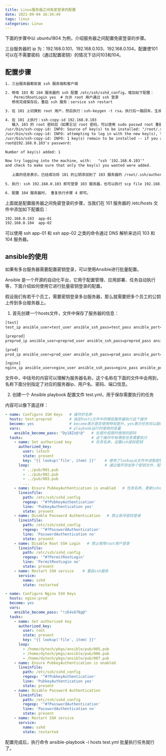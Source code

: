 ```yaml
---
title: Linux服务器之间免密登录的配置
date: 2021-09-04 16:34:49
tags: linux
categories: Linux
---
```




下面的步骤中以 ubuntu1804 为例，介绍服务器之间配置免密登录的步骤。

<!--more-->

三台服务器的 ip 为：192.168.0.101、192.168.0.103、192.168.0.104，配置使101可以在不需要密码（通过配置密钥）的情况下访问103和104。

## 配置步骤

```txt
1. 三台服务器都安装 ssh 服务端和客户端

2. 修改 103 和 104 服务器的 ssh 配置 /etc/ssh/sshd_config，增加如下配置：
	PermitRootLogin yes  # 允许 root 用户通过 ssh 登录
   修改完成保存后，重启 ssh 服务：service ssh restart
   
3. 在 101 上切换到 root 用户，然后执行：ssh-keygen -t rsa，执行后一路回车，生成公钥和私钥对

4. 在 101 上执行：ssh-copy-id 192.168.0.103
   输入 103 的 root 密码后（如果忘记 root 密码，可以使用 sudo passwd root 重新设置 root 密码），会出现如下信息：
/usr/bin/ssh-copy-id: INFO: Source of key(s) to be installed: "/root/.ssh/id_rsa.pub"
/usr/bin/ssh-copy-id: INFO: attempting to log in with the new key(s), to filter out any that are already installed
/usr/bin/ssh-copy-id: INFO: 1 key(s) remain to be installed -- if you are prompted now it is to install the new keys
root@192.168.0.103's password: 

Number of key(s) added: 1

Now try logging into the machine, with:   "ssh '192.168.0.103'"
and check to make sure that only the key(s) you wanted were added.
  
   上面的信息表示，已经成功将 101 的公钥添加到了 103 服务器的 /root/.ssh/authored_keys 文件中。
   
5. 执行: ssh 192.168.0.103 即可登录 103 服务器，也可以执行 scp file 192.168.0.103:/home/wyzane 将需要的文件拷贝到 103 服务器上

6. 配置 104 服务器时， 重复执行步骤 4 即可。
```

上面就是配置服务器之间免密登录的步骤，当我们在 101 服务器的 /etc/hosts 文件中添加如下配置后：

```txt
192.168.0.103  app-01
192.168.0.104  app-02
```

可以使用 ssh app-01 和 ssh app-02 之类的命令通过 DNS 解析来访问 103 和 104 服务器。



## ansible的使用

如果有多台服务器需要配置密钥登录，可以使用Ansible进行批量配置。

Ansible 是一个开源的自动化平台，它用于配置管理、应用部署、任务自动执行等，下面介绍如何使用它进行批量密钥登录的配置。

假设我们有若干个员工，需要密钥登录多台服务器，那么就需要把多个员工的公钥上传到多台服务器上。

1. 首先创建一个hosts文件，文件中保存了服务器的信息：

```txt
[test]
test_ip ansible_user=test_user ansible_ssh_pass=test_pass ansible_port=22

[preprod]
preprod_ip ansible_user=preprod_user ansible_ssh_pass=preprod_pass ansible_port=2000

[prod]
prod_ip ansible_user=prod_user ansible_ssh_pass=prod_pass ansible_port=22

[nginx]
nginx_ip ansible_user=nginx_user ansible_ssh_pass=nginx_pass ansible_port=22
```

文件中，中括号的内容可以理解为服务器名称，这个名称在下面的文件中会用到，名称下面分别指定了对应的服务器ip、用户名、密码、端口信息。

2. 创建一个 Ansible playbook 配置文件 test.yml，用于保存需要执行的任务

内容可以像下面这样：

```yml
- name: Configure SSH Keys   # 操作的名称
  hosts: test:preprod        # 指定hosts文件中的哪些服务器执行这个操作
  become: yes                # become表示是否使用特权提升，yes表示任务将以超级用户权限运行
  vars:                      # playbook运行时使用的变量
    ansible_become_pass: "Dy18Zz@!@"   # 在提升权限时使用的密码
  tasks:                               # 这个操作中有哪些任务需要执行
    - name: Set authorized key         # 任务名称，设置ssh授权密钥
      authorized_key:
        user: lxtech
        state: present
        key: "{{ lookup('file', item) }}"    # 使用了lookup从文件中读取密钥
      loop:                                  # 通过循环添加多个密钥文件，配置这些员工密钥登录test和preprod服务器
        - ../pub/001.pub
        - ../pub/002.pub
        - ../pub/003.pub
        ...
    - name: Ensure PubkeyAuthentication is enabled   # 任务名称，更新sshd_config文件，设置PubkeyAuthentication yes，允许密钥登录
      lineinfile:
        path: /etc/ssh/sshd_config
        regexp: '^#?PubkeyAuthentication'
        line: 'PubkeyAuthentication yes'
        state: present
    - name: Disable Password Authentication   # 禁止账号密码登录
      lineinfile:
        path: /etc/ssh/sshd_config
        regexp: '^#?PasswordAuthentication'
        line: 'PasswordAuthentication no'
        state: present
    - name: Disable Root SSH Login   # 禁止使用root用户登录
      lineinfile:
        path: /etc/ssh/sshd_config
        regexp: '^#?PermitRootLogin'
        line: 'PermitRootLogin no'
        state: present
    - name: Restart SSH service    # 重启ssh服务
      service:
        name: sshd
        state: restarted

- name: Configure Nginx SSH Keys
  hosts: nginx:prod
  become: yes
  vars:
    ansible_become_pass: "!zE4s678g@"
  tasks:
    - name: Set authorized key
      authorized_key:
        user: root
        state: present
        key: "{{ lookup('file', item) }}"
      loop:
        - /home/dytech/pkgs/ansible/pub/005.pub
        - /home/dytech/pkgs/ansible/pub/006.pub
        - /home/dytech/pkgs/ansible/pub/007.pub
    - name: Ensure PubkeyAuthentication is enabled
      lineinfile:
        path: /etc/ssh/sshd_config
        regexp: '^#?PubkeyAuthentication'
        line: 'PubkeyAuthentication yes'
        state: present
    - name: Disable Password Authentication
      lineinfile:
        path: /etc/ssh/sshd_config
        regexp: '^#?PasswordAuthentication'
        line: 'PasswordAuthentication no'
        state: present
    - name: Restart SSH service
      service:
        name: sshd
        state: restarted
```

配置完成后，执行命令 ansible-playbook -i hosts test.yml 批量执行任务就行了。



